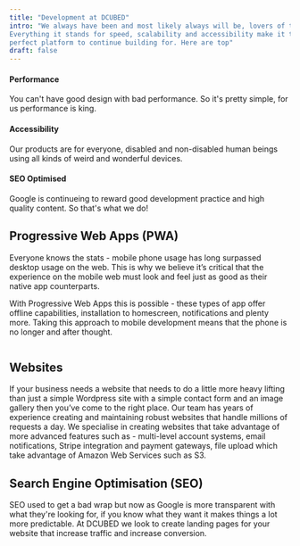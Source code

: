 ```yaml
---
title: "Development at DCUBED"
intro: "We always have been and most likely always will be, lovers of the web.
Everything it stands for speed, scalability and accessibility make it the
perfect platform to continue building for. Here are top"
draft: false
---
```


<div class="pillars">
  <div class="pillar">
    <i class="fad fa-bolt pillar-icon"></i>
    <h4>Performance</h4>
    <p class="small">You can't have good design with bad performance. So it's
pretty simple, for us performance is king.</p>
  </div>
  <div class="pillar">
    <i class="fad fa-universal-access pillar-icon"></i>
    <h4>Accessibility</h4>
    <p class="small">Our products are for everyone, disabled and non-disabled
human beings using all kinds of weird and wonderful devices.</p>
  </div>
  <div class="pillar">
    <i class="fab fa-google pillar-icon"></i>
    <h4>SEO Optimised</h4>
    <p class="small">Google is continueing to reward good development
practice and high quality content. So that's what we do!</p>
  </div>
</div>

## Progressive Web Apps (PWA)

<div class="grid grid--50">
  <div class="grid-col">
    Everyone knows the stats - mobile phone usage has long surpassed desktop usage on the web. This is why we
    believe it’s critical that the experience on the mobile web must look and feel just as good as their native app
    counterparts.</p><p>With Progressive Web Apps this is possible - these types of app offer offline
    capabilities, installation to homescreen, notifications and plenty more. Taking this approach to mobile development means that the phone is no longer and after thought.</p>
  </div>
  <div class="grid-col">
    <img src="/mobiles.png" alt="" />
  </div>
</div>

## Websites

If your business needs a website that needs to do a little more heavy lifting than just a simple Wordpress
site with a simple contact form and an image gallery then you’ve come to the right place. Our team has years
of experience creating and maintaining robust websites that handle millions of requests a day.
We specialise in creating websites that take advantage of more advanced features such as - multi-level
account systems, email notifications, Stripe integration and payment gateways, file upload which take
advantage of Amazon Web Services such as S3.

## Search Engine Optimisation (SEO)

SEO used to get a bad wrap but now as Google is more transparent with what
they're looking for, if you know what they want it makes things a lot more
predictable. At DCUBED we look to create landing pages for your website that increase traffic and increase conversion.

